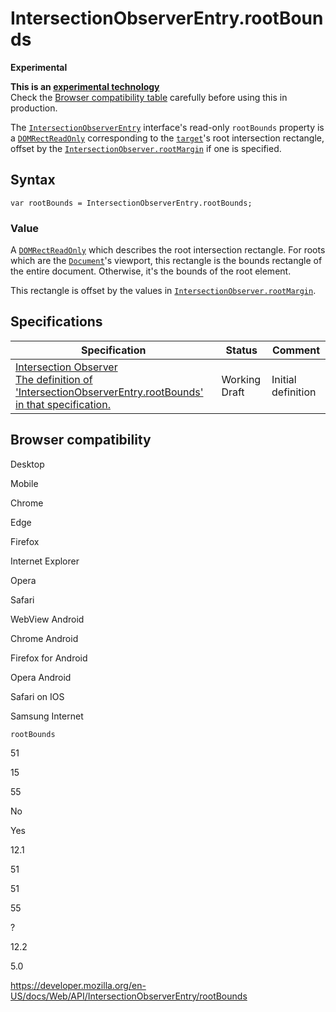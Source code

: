 IntersectionObserverEntry.rootBounds
====================================

**Experimental**

**This is an [experimental technology](https://developer.mozilla.org/en-US/docs/MDN/Guidelines/Conventions_definitions#experimental)**  
Check the [Browser compatibility table](#browser_compatibility) carefully before using this in production.

The [`IntersectionObserverEntry`](../intersectionobserverentry) interface's read-only `rootBounds` property is a [`DOMRectReadOnly`](../domrectreadonly) corresponding to the [`target`](target)'s root intersection rectangle, offset by the [`IntersectionObserver.rootMargin`](../intersectionobserver/rootmargin) if one is specified.

Syntax
------

    var rootBounds = IntersectionObserverEntry.rootBounds;

### Value

A [`DOMRectReadOnly`](../domrectreadonly) which describes the root intersection rectangle. For roots which are the [`Document`](../document)'s viewport, this rectangle is the bounds rectangle of the entire document. Otherwise, it's the bounds of the root element.

This rectangle is offset by the values in [`IntersectionObserver.rootMargin`](../intersectionobserver/rootmargin).

Specifications
--------------

<table><thead><tr class="header"><th>Specification</th><th>Status</th><th>Comment</th></tr></thead><tbody><tr class="odd"><td><a href="https://w3c.github.io/IntersectionObserver/#dom-intersectionobserverentry-rootbounds">Intersection Observer<br />
<span class="small">The definition of 'IntersectionObserverEntry.rootBounds' in that specification.</span></a></td><td><span class="spec-wd">Working Draft</span></td><td>Initial definition</td></tr></tbody></table>

Browser compatibility
---------------------

Desktop

Mobile

Chrome

Edge

Firefox

Internet Explorer

Opera

Safari

WebView Android

Chrome Android

Firefox for Android

Opera Android

Safari on IOS

Samsung Internet

`rootBounds`

51

15

55

No

Yes

12.1

51

51

55

?

12.2

5.0

<a href="https://developer.mozilla.org/en-US/docs/Web/API/IntersectionObserverEntry/rootBounds" class="_attribution-link">https://developer.mozilla.org/en-US/docs/Web/API/IntersectionObserverEntry/rootBounds</a>
